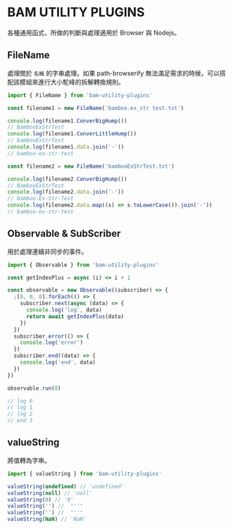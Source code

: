 # BAM UTILITY PLUGINS

各種通用函式，所做的判斷與處理適用於 Browser 與 Nodejs。

## FileName

處理關於 `名稱` 的字串處理。如果 path-browserify 無法滿足需求的時候，可以搭配該模組來進行大小駝峰的拆解轉換規則。

```js
import { FileName } from 'bam-utility-plugins'

const filename1 = new FileName('bamboo.ex_str test.txt')

console.log(filename1.ConverBigHump())
// BambooExStrTest
console.log(filename1.ConverLittleHump())
// bambooExStrTest
console.log(filename1.data.join('-'))
// bamboo-ex-str-test

const filename2 = new FileName('bambooExStrTest.txt')

console.log(filename2.ConverBigHump())
// BambooExStrTest
console.log(filename2.data.join('-'))
// bamboo-Ex-Str-Test
console.log(filename2.data.map((s) => s.toLowerCase()).join('-'))
// bamboo-ex-str-test
```

## Observable & SubScriber

用於處理連續非同步的事件。

```js
import { Observable } from 'bam-utility-plugins'

const getIndexPlus = async (i) => i + 1

const observable = new Observable((subscriber) => {
  ;[0, 0, 0].forEach(() => {
    subscriber.next(async (data) => {
      console.log('log', data)
      return await getIndexPlus(data)
    })
  })
  subscriber.error(() => {
    console.log('error')
  })
  subscriber.end((data) => {
    console.log('end', data)
  })
})

observable.run(0)

// log 0
// log 1
// log 2
// end 3
```

## valueString

將值轉為字串。

```js
import { valueString } from 'bam-utility-plugins'

valueString(undefined) // 'undefined'
valueString(null) // 'null'
valueString(0) // '0'
valueString('') //  "''"
valueString('') //  "''"
valueString(NaN) // 'NaN'
```
